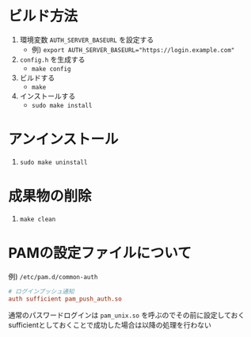 # ビルド方法

1. 環境変数 `AUTH_SERVER_BASEURL` を設定する
    - 例) `export AUTH_SERVER_BASEURL="https://login.example.com"`
2. `config.h` を生成する
    - `make config`
3. ビルドする
    - `make`
4. インストールする
    - `sudo make install`

# アンインストール

1. `sudo make uninstall`

# 成果物の削除

1. `make clean`

# PAMの設定ファイルについて

例) `/etc/pam.d/common-auth`

```conf
# ログインプッシュ通知
auth sufficient pam_push_auth.so
```

通常のパスワードログインは `pam_unix.so` を呼ぶのでその前に設定しておく  
sufficientとしておくことで成功した場合は以降の処理を行わない
